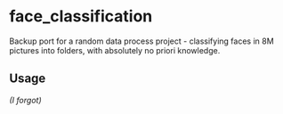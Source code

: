# face_classification
Backup port for a random data process project - classifying faces in 8M pictures into folders, with absolutely no priori knowledge.

## Usage

_(I forgot)_
